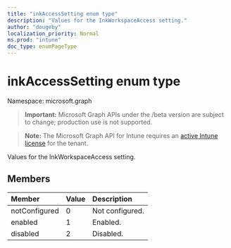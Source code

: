 ```yaml
---
title: "inkAccessSetting enum type"
description: "Values for the InkWorkspaceAccess setting."
author: "dougeby"
localization_priority: Normal
ms.prod: "intune"
doc_type: enumPageType
---
```


# inkAccessSetting enum type

Namespace: microsoft.graph

> **Important:** Microsoft Graph APIs under the /beta version are subject to change; production use is not supported.

> **Note:** The Microsoft Graph API for Intune requires an [active Intune license](https://go.microsoft.com/fwlink/?linkid=839381) for the tenant.

Values for the InkWorkspaceAccess setting.

## Members
|Member|Value|Description|
|:---|:---|:---|
|notConfigured|0|Not configured.|
|enabled|1|Enabled.|
|disabled|2|Disabled.|





